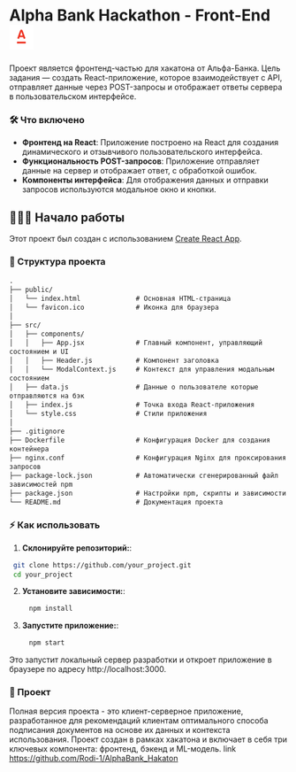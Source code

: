 
# Alpha Bank Hackathon - Front-End ![Alpha Bank Logo](https://github.com/Sh1iba/Sh1iba/blob/main/alfa.png)

Проект является фронтенд-частью для хакатона от Альфа-Банка. Цель задания — создать React-приложение, которое взаимодействует с API, отправляет данные через POST-запросы и отображает ответы сервера в пользовательском интерфейсе.

### 🛠️ Что включено

- **Фронтенд на React**: Приложение построено на React для создания динамического и отзывчивого пользовательского интерфейса.
- **Функциональность POST-запросов**: Приложение отправляет данные на сервер и отображает ответ, с обработкой ошибок.
- **Компоненты интерфейса**: Для отображения данных и отправки запросов используются модальное окно и кнопки.

## 👨🏻‍💻 Начало работы

Этот проект был создан с использованием [Create React App](https://reactjs.org/docs/create-a-new-react-app.html).

### 📂 Структура проекта
```
.
├── public/                     
│   └── index.html              # Основная HTML-страница
│   └── favicon.ico             # Иконка для браузера 
│
├── src/                       
│   ├── components/             
│   │   ├── App.jsx             # Главный компонент, управляющий состоянием и UI
│   │   ├── Header.js           # Компонент заголовка
│   │   └── ModalContext.js     # Контекст для управления модальным состоянием
│   ├── data.js                 # Данные о пользователе которые отправляются на бэк
│   ├── index.js                # Точка входа React-приложения
│   └── style.css               # Стили приложения
│
├── .gitignore                 
├── Dockerfile                  # Конфигурация Docker для создания контейнера
├── nginx.conf                  # Конфигурация Nginx для проксирования запросов
├── package-lock.json           # Автоматически сгенерированный файл зависимостей npm
├── package.json                # Настройки npm, скрипты и зависимости
└── README.md                   # Документация проекта
```

### ⚡ Как использовать

1. **Склонируйте репозиторий:**:
  ```bash
   git clone https://github.com/your_project.git
   cd your_project
   ```
2. **Установите зависимости:**:

  ```bash
       npm install
```
3. **Запустите приложение:**:

 ```bash
      npm start
```
Это запустит локальный сервер разработки и откроет приложение в браузере по адресу
 http://localhost:3000.
 
### 💼 Проект
Полная версия проекта - это клиент-серверное приложение, разработанное для рекомендаций клиентам оптимального способа подписания документов на основе их данных и контекста использования. Проект создан в рамках хакатона и включает в себя три ключевых компонента: фронтенд, бэкенд и ML-модель.
link https://github.com/Rodi-1/AlphaBank_Hakaton

